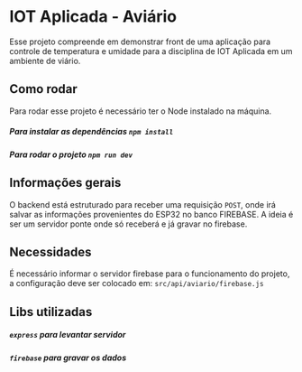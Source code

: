 # IOT Aplicada - Aviário

Esse projeto compreende em demonstrar front de uma aplicação para controle de temperatura e umidade para a disciplina de IOT Aplicada em um ambiente de viário.

## Como rodar

Para rodar esse projeto é necessário ter o Node instalado na máquina.

##### Para instalar as dependências `npm install`
##### Para rodar o projeto `npm run dev`

## Informações gerais

O backend está estruturado para receber uma requisição `POST`, onde irá salvar as informações provenientes do ESP32 no banco FIREBASE.
A ideia é ser um servidor ponte onde só receberá e já gravar no firebase.

## Necessidades

É necessário informar o servidor firebase para o funcionamento do projeto, a configuração deve ser colocado em: `src/api/aviario/firebase.js`

## Libs utilizadas

##### `express` para levantar servidor
##### `firebase` para gravar os dados
